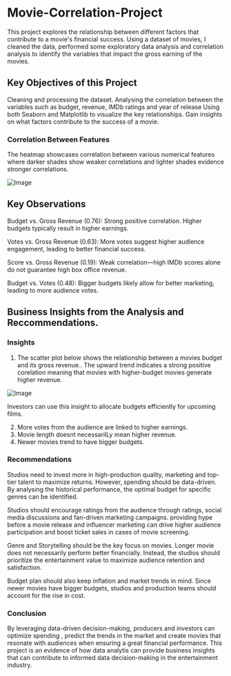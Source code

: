 # Movie-Correlation-Project
This project explores the relationship between different factors that contribute to a movie's financial success. Using a dataset of movies, I cleaned the data, performed some exploratory data analysis and correlation analysis to identify the variables that impact the gross earning of the movies. 


## Key Objectives of this Project
Cleaning and processing the dataset. 
Analysing the correlation between the variables such as budget, revenue, IMDb ratings and year of release
Using both Seaborn and Matplotlib to visualize the key relationships.
Gain insights on what factors contribute to the success of a movie. 

### Correlation Between Features
The heatmap showcases correlation between various numerical features where darker shades show weaker correlations and lighter shades evidence stronger correlations. 

![Image](https://github.com/user-attachments/assets/00d32e0b-1ab5-4761-88ab-9f896066f126)

## Key Observations

Budget vs. Gross Revenue (0.76): Strong positive correlation. Higher budgets typically result in higher earnings.

Votes vs. Gross Revenue (0.63): More votes suggest higher audience engagement, leading to better financial success.

Score vs. Gross Revenue (0.19): Weak correlation—high IMDb scores alone do not guarantee high box office revenue.

Budget vs. Votes (0.48): Bigger budgets likely allow for better marketing, leading to more audience votes.

## Business Insights from the Analysis and Reccommendations.

### Insights

1. The scatter plot below shows the relationship between a movies budget and its gross revenue.. The upward trend indicates a strong positive corelation meaning that movies with higher-budget movies generate higher revenue.

   
![Image](https://github.com/user-attachments/assets/6be3e8ec-f510-45d1-a074-8a1b0abbc442)

Investors can use this insight to allocate budgets efficiently for upcoming films. 

2. More votes from the audience are linked to higher earnings.
3. Movie length doesnt necessarilLy mean higher revenue.
5. Newer movies trend to have bigger budgets. 

### Recommendations
Studios need to invest more in high-production quality, marketing and top-tier talent to maximize returns. However, spending should be data-driven. By analysing the historical performance, the optimal budget for specific genres can be identified. 

Studios should encourage ratings from the audience through ratings, social media discussions and fan-driven marketing campaigns. providing hype before a movie release and influencer marketing can drive higher audience participation and boost ticket sales in cases of movie screening. 

Genre and Storytelling should be the key focus on movies. Longer movie does not necessarily perform better financially. Instead, the studios should prioritize the entertainment value to maximize audience retention and satisfaction. 

Budget plan should also keep inflation and market trends in mind. Since newer movies have bigger budgets, studios and production teams should account for the rise in cost. 

### Conclusion
By leveraging data-driven decision-making, producers and investors can optimize spending , predict the trends in the market and create movies that resonate with audiences when ensuring a great financial performance. This project is an evidence of how data analytis can provide business insights that can contribute to informed data decision-making in the entertainment industry. 

